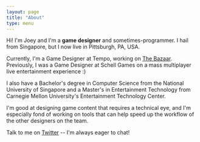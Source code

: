 ```yaml
---
layout: page
title: "About"
type: menu
---
```


Hi! I'm Joey and I'm a **game designer** and sometimes-programmer. I hail from Singapore, but I now live in Pittsburgh, PA, USA.

Currently, I'm a Game Designer at Tempo, working on [The Bazaar](https://playthebazaar.com/). Previously, I was a Game Designer at Schell Games on a mass multiplayer live entertainment experience :)

I also have a Bachelor's degree in Computer Science from the National University of Singapore and a Master's in Entertainment Technology from Carnegie Mellon University's Entertainment Technology Center.

I'm good at designing game content that requires a technical eye, and I'm especially fond of working on tools that can help speed up the workflow of the other designers on the team.

Talk to me on [Twitter](https://twitter.com/yeojoey) -- I'm always eager to chat!
